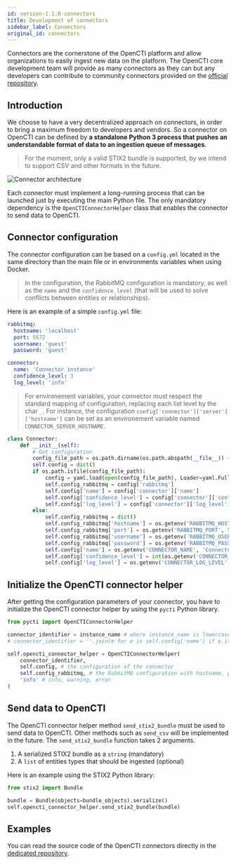 ```yaml
---
id: version-1.1.0-connectors
title: Development of connectors
sidebar_label: Connectors
original_id: connectors
---
```


Connectors are the cornerstone of the OpenCTI platform and allow organizations to easily ingest new data on the platform. The OpenCTI core development team will provide as many connectors as they can but any developers can contribute to community connectors provided on the [official repository](https://github.com/OpenCTI-Platform/connectors).

## Introduction

We choose to have a very decentralized approach on connectors, in order to bring a maximum freedom to developers and vendors. So a connector on OpenCTI can be defined by **a standalone Python 3 process that pushes an understandable format of data to an ingestion queue of messages**.

> For the moment, only a valid STIX2 bundle is supported, by we intend to support CSV and other formats in the future.

![Connector architecture](assets/development/connector_architecture.png "Connector architecture")

Each connector must implement a long-running process that can be launched just by executing the main Python file. The only mandatory dependency is the `OpenCTIConnectorHelper` class that enables the connector to send data to OpenCTI.

## Connector configuration

The connector configuration can be based on a `config.yml` located in the same directory than the main file or in environments variables when using Docker.

> In the configuration, the RabbitMQ configuration is mandatory, as well as the `name` and the `confidence_level` (that will be used to solve conflicts between entities or relationships).

Here is an example of a simple `config.yml` file:

```yaml
rabbitmq:
  hostname: 'localhost'
  port: 5672
  username: 'guest'
  password: 'guest'

connector:
  name: 'Connector instance'
  confidence_level: 3
  log_level: 'info'
```

> For environement variables, your connector must respect the standard mapping of configuration, replacing each list level by the char `_`. For instance, the configuration `config['connector']['server']['hostname']` can be set as an environement variable named `CONNECTOR_SERVER_HOSTNAME`.

```python
class Connector:
    def __init__(self):
        # Get configuration
        config_file_path = os.path.dirname(os.path.abspath(__file__)) + '/config.yml'
        self.config = dict()
        if os.path.isfile(config_file_path):
            config = yaml.load(open(config_file_path), Loader=yaml.FullLoader)
            self.config_rabbitmq = config['rabbitmq']
            self.config['name'] = config['connector']['name']
            self.config['confidence_level'] = config['connector']['confidence_level']
            self.config['log_level'] = config['connector']['log_level']
        else:
            self.config_rabbitmq = dict()
            self.config_rabbitmq['hostname'] = os.getenv('RABBITMQ_HOSTNAME', 'localhost')
            self.config_rabbitmq['port'] = os.getenv('RABBITMQ_PORT', 5672)
            self.config_rabbitmq['username'] = os.getenv('RABBITMQ_USERNAME', 'guest')
            self.config_rabbitmq['password'] = os.getenv('RABBITMQ_PASSWORD', 'guest')
            self.config['name'] = os.getenv('CONNECTOR_NAME', 'Connector instance')
            self.config['confidence_level'] = int(os.getenv('CONNECTOR_CONFIDENCE_LEVEL', 3))
            self.config['log_level'] = os.getenv('CONNECTOR_LOG_LEVEL', 'info')
```

## Initialize the OpenCTI connector helper

After getting the configuration parameters of your connector, you have to initialize the OpenCTI connector helper by using the `pycti` Python library.

```python
from pycti import OpenCTIConnectorHelper

connector_identifier = instance_name # where instance_name is lowercase and contains no special chars, unique based
# connector_identifier = ''.join(e for e in self.config['name'] if e.isalnum()).lower()

self.opencti_connector_helper = OpenCTIConnectorHelper(
	connector_identifier,
    self.config, # the configuration of the connector
    self.config_rabbitmq, # the RabbitMQ configuration with hostname, port, username and password
    'info' # info, warning, error
)
```

## Send data to OpenCTI

The OpenCTI connector helper method `send_stix2_bundle` must be used to send data to OpenCTI. Other methods such as `send_csv` will be implemented in the future. The `send_stix2_bundle` function takes 2 arguments.

1. A serialized STIX2 bundle as a `string` (mandatory)
2. A `list` of entities types that should be ingested (optional)

Here is an example using the STIX2 Python library:

```python
from stix2 import Bundle

bundle = Bundle(objects=bundle_objects).serialize()
self.opencti_connector_helper.send_stix2_bundle(bundle)
```

## Examples

You can read the source code of the OpenCTI connectors directly in the [dedicated repository](https://github.com/OpenCTI-Platform/connectors).